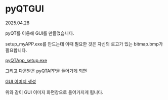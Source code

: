 # pyQTGUI

2025.04.28 

pyQT를 이용해 GUI를 만들었습니다.

setup_myAPP.exe를 만드는데 이때 필요한 것은 자신의 로고가 있는 bitmap.bmp가 필요합니다.

[pyQTApp_setup.exe](https://github.com/user-attachments/assets/e971cd88-3a94-4a15-b64d-dcae48118291)

그리고 다운받은 pyQTAPP을 들어가게 되면


[GUI 이미지 생성 ](https://github.com/user-attachments/assets/6cd35a97-4b01-4b25-aa44-bc817442832f)

위와 같이 GUI 이미지 화면창으로 들어가지게 됩니다.
